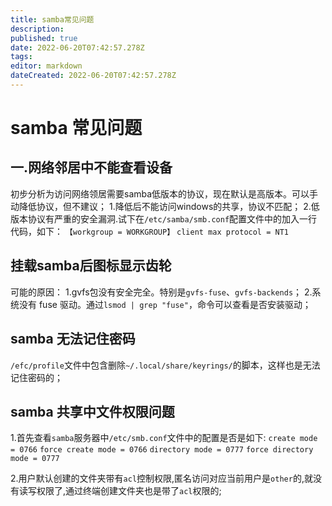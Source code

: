 ```yaml
---
title: samba常见问题
description: 
published: true
date: 2022-06-20T07:42:57.278Z
tags: 
editor: markdown
dateCreated: 2022-06-20T07:42:57.278Z
---
```


# samba 常见问题
## 一.网络邻居中不能查看设备
初步分析为访问网络领居需要samba低版本的协议，现在默认是高版本。可以手动降低协议，但不建议；
1.降低后不能访问windows的共享，协议不匹配；
2.低版本协议有严重的安全漏洞.试下在`/etc/samba/smb.conf`配置文件中的加入一行代码，如下：
`【workgroup = WORKGROUP】`
`client max protocol = NT1`

## 挂载samba后图标显示齿轮
可能的原因：
1.gvfs包没有安全完全。特别是`gvfs-fuse`、`gvfs-backends`；
2.系统没有 fuse 驱动。通过`lsmod | grep "fuse"`，命令可以查看是否安装驱动；

## samba 无法记住密码
`/efc/profile`文件中包含删除`~/.local/share/keyrings/`的脚本，这样也是无法记住密码的；

## samba 共享中文件权限问题
1.首先查看`samba`服务器中`/etc/smb.conf`文件中的配置是否是如下:
`create mode = 0766`
`force create mode = 0766`
`directory mode = 0777`
`force directory mode = 0777`

2.用户默认创建的文件夹带有`acl`控制权限,匿名访问对应当前用户是`other`的,就没有读写权限了,通过终端创建文件夹也是带了`acl`权限的;